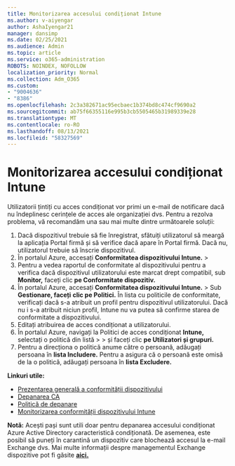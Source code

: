 ```yaml
---
title: Monitorizarea accesului condiționat Intune
ms.author: v-aiyengar
author: AshaIyengar21
manager: dansimp
ms.date: 02/25/2021
ms.audience: Admin
ms.topic: article
ms.service: o365-administration
ROBOTS: NOINDEX, NOFOLLOW
localization_priority: Normal
ms.collection: Adm_O365
ms.custom:
- "9004636"
- "8386"
ms.openlocfilehash: 2c3a382671ac95ecbaec1b374bd8c474cf9690a2
ms.sourcegitcommit: ab75f66355116e995b3cb5505465b31989339e28
ms.translationtype: MT
ms.contentlocale: ro-RO
ms.lasthandoff: 08/13/2021
ms.locfileid: "58327569"
---
```

# <a name="monitor-intune-conditional-access"></a>Monitorizarea accesului condiționat Intune

Utilizatorii țintiți cu acces condiționat vor primi un e-mail de notificare dacă nu îndeplinesc cerințele de acces ale organizației dvs. Pentru a rezolva problema, vă recomandăm una sau mai multe dintre următoarele soluții:

1. Dacă dispozitivul trebuie să fie înregistrat, sfătuiți utilizatorul să meargă la aplicația Portal firmă și să verifice dacă apare în Portal firmă. Dacă nu, utilizatorul trebuie să înscrie dispozitivul.
1. În portalul Azure, accesați **Conformitatea dispozitivului Intune.**  >   
1. Pentru a vedea raportul de conformitate al dispozitivului pentru a verifica dacă dispozitivul utilizatorului este marcat drept compatibil, sub **Monitor,** faceți clic **pe Conformitate dispozitiv.**
1. În portalul Azure, accesați **Conformitatea dispozitivului Intune.**  >   Sub **Gestionare, faceți** **clic pe Politici.** În lista cu politicile de conformitate, verificați dacă s-a atribuit un profil pentru dispozitivul utilizatorului. Dacă nu i s-a atribuit niciun profil, Intune nu va putea să confirme starea de conformitate a dispozitivului.
1. Editați atribuirea de acces condiționat a utilizatorului.
1. În portalul Azure, navigați la Politici de acces condiționat **Intune,** selectați o politică din listă  >    >  și faceți clic **pe Utilizatori și grupuri.**
1. Pentru a direcționa o politică anume către o persoană, adăugați persoana în **lista Includere.** Pentru a asigura că o persoană este omisă de la o politică, adăugați persoana în **lista Excludere.**

**Linkuri utile:**

- [Prezentarea generală a conformității dispozitivului](https://docs.microsoft.com/intune/device-compliance-get-started)
- [Depanarea CA](https://docs.microsoft.com/intune/troubleshoot-conditional-access)
- [Politică de depanare](https://docs.microsoft.com/intune/troubleshoot-policies-in-microsoft-intune)
- [Monitorizarea conformității dispozitivului Intune](https://docs.microsoft.com/intune/compliance-policy-monitor)

**Notă:** Acești pași sunt utili doar pentru depanarea accesului condiționat Azure Active Directory caracteristică condiționată. De asemenea, este posibil să puneți în carantină un dispozitiv care blochează accesul la e-mail Exchange dvs. Mai multe informații despre managementul Exchange dispozitive pot fi găsite [**aici.**](https://docs.microsoft.com/previous-versions/office/exchange-server-2010/ff959225(v=exchg.141))
